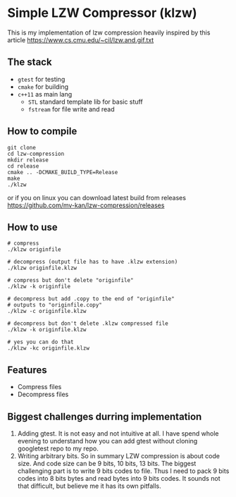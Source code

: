 # Simple LZW Compressor (klzw)

This is my implementation of lzw compression heavily inspired by this article https://www.cs.cmu.edu/~cil/lzw.and.gif.txt

## The stack 

- `gtest` for testing
- `cmake` for building
- `c++11` as main lang
    - `STL` standard template lib for basic stuff
    - `fstream` for file write and read

## How to compile

```
git clone 
cd lzw-compression
mkdir release
cd release 
cmake .. -DCMAKE_BUILD_TYPE=Release
make
./klzw
```

or if you on linux you can download latest build from releases 
https://github.com/mv-kan/lzw-compression/releases

## How to use

```
# compress
./klzw originfile

# decompress (output file has to have .klzw extension)
./klzw originfile.klzw

# compress but don't delete "originfile"
./klzw -k originfile

# decompress but add .copy to the end of "originfile"
# outputs to "originfile.copy"
./klzw -c originfile.klzw

# decompress but don't delete .klzw compressed file
./klzw -k originfile.klzw

# yes you can do that
./klzw -kc originfile.klzw
```

## Features 

- Compress files 
- Decompress files

## Biggest challenges durring implementation

1. Adding gtest. It is not easy and not intuitive at all. I have spend whole evening to understand how you can add gtest without cloning googletest repo to my repo. 
2. Writing arbitrary bits. So in summary LZW compression is about code size. And code size can be 9 bits, 10 bits, 13 bits. The biggest challenging part is to write 9 bits codes to file. Thus I need to pack 9 bits codes into 8 bits bytes and read bytes into 9 bits codes. It sounds not that difficult, but believe me it has its own pitfalls.  